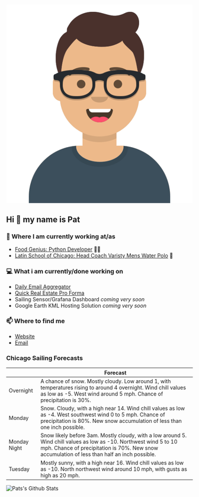 [![Social banner for p-j-falconer](https://raw.githubusercontent.com/P-J-FALCONER/P-J-FALCONER/master/assets/avataaars.svg)](https://patfalconer.com/)
## Hi :wave: my name is Pat

### 💼 Where I am currently working at/as
- [Food Genius: Python Developer](https://getfoodgenius.com/) 🍔🐍
- [Latin School of Chicago: Head Coach Varisty Mens Water Polo](https://www.latinschool.org/) 🤽


### 💻 What i am currently/done working on
 - [Daily Email Aggregator](https://github.com/P-J-FALCONER/dott_daily_mail)
 - [Quick Real Estate Pro Forma](https://github.com/P-J-FALCONER/henry)
 - Sailing Sensor/Grafana Dashboard *coming very soon*
 - Google Earth KML Hosting Solution *coming very soon*

### 📫 Where to find me
 - [Website](https://patfalconer.com/)
 - [Email](mailto:patrick.j.falconer@gmail.com)


### Chicago Sailing Forecasts
|   | Forecast  |
|---|---|
| Overnight | A chance of snow. Mostly cloudy. Low around 1, with temperatures rising to around 4 overnight. Wind chill values as low as -5. West wind around 5 mph. Chance of precipitation is 30%. |
| Monday | Snow. Cloudy, with a high near 14. Wind chill values as low as -4. West southwest wind 0 to 5 mph. Chance of precipitation is 80%. New snow accumulation of less than one inch possible. |
| Monday Night | Snow likely before 3am. Mostly cloudy, with a low around 5. Wind chill values as low as -10. Northwest wind 5 to 10 mph. Chance of precipitation is 70%. New snow accumulation of less than half an inch possible. |
| Tuesday | Mostly sunny, with a high near 16. Wind chill values as low as -10. North northwest wind around 10 mph, with gusts as high as 20 mph. |

![Pats's Github Stats](https://github-readme-stats.vercel.app/api?username=p-j-falconer&show_icons=true&theme=radical)
